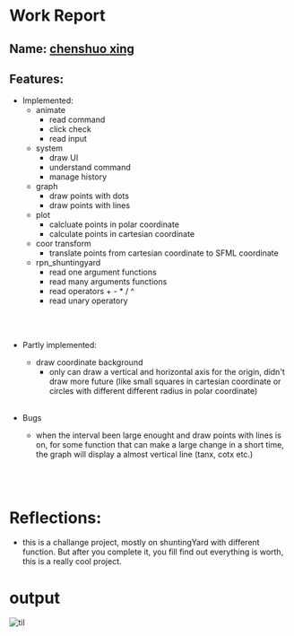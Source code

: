 
# Work Report

## Name: <ins> chenshuo xing </ins>

## Features:

- Implemented:
  - animate
    - read command
    - click check
    - read input
  - system
    - draw UI
    - understand command
    - manage history
  - graph
    - draw points with dots
    - draw points with lines
  - plot
    - calcluate points in polar coordinate
    - calculate points in cartesian coordinate
  - coor transform
    - translate points from cartesian coordinate to SFML coordinate
  - rpn_shuntingyard
    - read one argument functions
    - read many arguments functions
    - read operators + - * / ^
    - read unary operatory


<br><br>

- Partly implemented:
  - draw coordinate background
    - only can draw a vertical and horizontal axis for the origin, didn't draw more future (like small squares in cartesian coordinate or circles with different different radius in polar coordinate)
<br><br>

- Bugs
  - when the interval been large enought and draw points with lines is on, for some function that can make a large change in a short time, the graph will display a almost vertical line (tanx, cotx etc.)

<br><br>

# Reflections:

- this is a challange project, mostly on shuntingYard with different function. But after you complete it, you fill find out everything is worth, this is a really cool project. 

# **output**
![til](https://github.com/barkeshli-CS003A-classroom/99_00_final_project-chenshuoXing/blob/master/Screen%20Recording%202025-06-08%20at%2010.34.44%E2%80%AFPM%20(2).gif)
<pre>
<br/><br/><br/><br/>
</pre>


